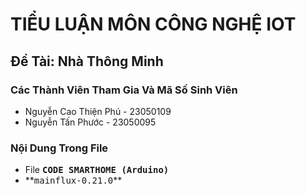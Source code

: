 <h1>TIỂU LUẬN MÔN CÔNG NGHỆ IOT</h1>

<h2> Đề Tài: Nhà Thông Minh</h2> 

<h3> Các Thành Viên Tham Gia Và Mã Số Sinh Viên</h3>
<ul>
  <li>Nguyễn Cao Thiện Phú - 23050109</li>
  <li>Nguyễn Tấn Phước - 23050095</li>
</ul>

<h3>Nội Dung Trong File</h3>
<ul>
  <li>File <kbd><b> CODE SMARTHOME (Arduino) </b></kbd></li>
  <li>**<kbd>mainflux-0.21.0</kbd>**</li>
</ul>
